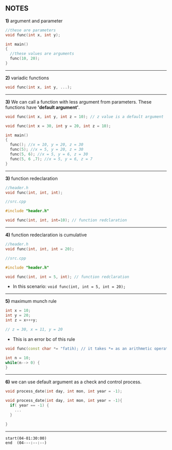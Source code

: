 ## NOTES


**1)** argument and parameter

```c++
//these are parameters
void func(int x, int y);

int main()
{
  //these values are arguments
  func(10, 20);
}
```

---


**2)** variadic functions


```c++
void func(int x, int y, ...);
```

---

**3)**  We can call a function with less argument from parameters. These functions have **'default argument'**.

```c++
void func(int x, int y, int z = 10); // z value is a default argument
```

```c++
void func(int x = 30, int y = 20, int z = 10);

int main()
{
  func(); //x = 10, y = 20, z = 30
  func(5); //x = 5, y = 20, z = 30
  func(5, 6); //x = 5, y = 6, z = 30
  func(5, 6 ,7); //x = 5, y = 6, z = 7
}
```

---

**3)**  function redeclaration

```c++
//header.h
void func(int, int, int);

//src.cpp

#include "header.h"

void func(int, int, int=10); // function redclaration
```

---



**4)**  function redeclaration is cumulative

```c++
//header.h
void func(int, int, int = 20);

//src.cpp

#include "header.h"

void func(int, int = 5, int); // function redclaration
```

* In this scenario: ```void func(int, int = 5, int = 20);```

---

**5)**  maximum munch rule

```c++
int x = 10;
int y = 20;
int z = x+++y;

// z = 30, x = 11, y = 20
```

* This is an error bc of this rule

```c++
void func(const char *= "fatih); // it takes *= as an arithmetic operation 
```

```c++
int n = 10;
while(n--> 0) {
}
```

---

**6)**  we can use default argument as a check and control process.

```c++
void process_date(int day, int mon, int year = -1);

void process_date(int day, int mon, int year = -1){
  if( year == -1) {
    ...
  }

}
```

---

```
start(04-01:30:00)
end  (04---:--:--)
```


